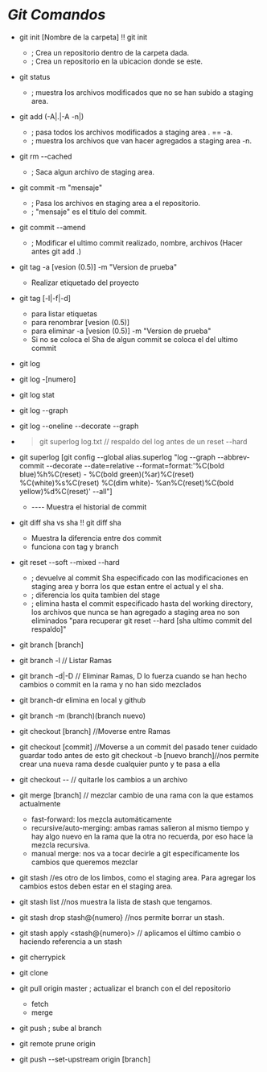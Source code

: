# *Git Comandos*
- git init [Nombre de la carpeta] !! git init
  - ; Crea un repositorio dentro de la carpeta dada.
  - ; Crea un repositorio en la ubicacion donde se este.
- git status
  - ; muestra los archivos modificados que no se han subido a staging area.
- git add (-A|.|-A -n|<file>)
  - ; pasa todos los archivos modificados a staging area . == -a.
  - ; muestra los archivos que van hacer agregados a staging area -n.
- git rm --cached <file>
  - ; Saca algun archivo de staging area.
- git commit -m "mensaje"
  - ; Pasa los archivos en staging area a el repositorio.
  - ; "mensaje" es el titulo del commit.
- git commit --amend
  - ; Modificar el ultimo commit realizado, nombre, archivos (Hacer antes git add .)
- git tag -a [vesion (0.5)] -m "Version de prueba"
  - Realizar etiquetado del proyecto
- git tag [-l|-f|-d]
  - para listar etiquetas
  - para renombrar [vesion (0.5)]
  - para eliminar -a [vesion (0.5)] -m "Version de prueba"
  - Si no se coloca el Sha de algun commit se coloca el del ultimo commit  
- git log
- git log -[numero]
- git log stat
- git log --graph
- git log --oneline --decorate --graph
- > git superlog log.txt // respaldo del log antes de un reset --hard
- git superlog [git config --global alias.superlog "log --graph --abbrev-commit --decorate --date=relative  --format=format:'%C(bold blue)%h%C(reset) - %C(bold green)(%ar)%C(reset) %C(white)%s%C(reset) %C(dim white)-     %an%C(reset)%C(bold yellow)%d%C(reset)' --all"]
  - ---- Muestra el historial de commit
- git diff sha vs sha !! git diff sha
  - Muestra la diferencia entre dos commit
  - funciona con tag y branch
- git reset --soft --mixed --hard
  - ; devuelve al commit Sha especificado con las modificaciones en staging area y borra los que estan entre el actual y el sha.
  - ; diferencia los quita tambien del stage
  - ; elimina hasta el commit especificado hasta del working directory, los archivos que nunca se han agregado a staging area no son eliminados "para recuperar git reset --hard [sha ultimo commit del respaldo]"
- git branch [branch]
- git branch -l // Listar Ramas
- git branch -d|-D // Eliminar Ramas, D lo fuerza cuando se han hecho cambios o commit en la rama y no han sido mezclados
- git branch-dr elimina en local y github
- git branch -m (branch)(branch nuevo)
- git checkout [branch] //Moverse entre Ramas
- git checkout [commit] //Moverse a un commit del pasado tener cuidado guardar todo antes de esto
  git checkout -b [nuevo branch]//nos permite crear una nueva rama desde cualquier punto y te pasa a ella
- git checkout -- <file> // quitarle los cambios a un archivo
- git merge [branch] // mezclar cambio de una rama con la que estamos actualmente
  - fast-forward: los mezcla automáticamente
  - recursive/auto-merging: ambas ramas salieron al mismo tiempo y hay algo nuevo en la rama que la otra no recuerda, por eso hace la mezcla recursiva.
  - manual merge: nos va a tocar decirle a git específicamente los cambios que queremos mezclar
- git stash //es otro de los limbos, como el staging area. Para agregar los cambios estos deben estar en el staging area.
- git stash list //nos muestra la lista de stash que tengamos.
- git stash drop stash@{numero} //nos permite borrar un stash.
- git stash apply <stash@{numero}> // aplicamos el último cambio o haciendo referencia a un stash
- git cherrypick

- git clone

- git pull origin master ; actualizar el branch con el del repositorio
  - fetch
  - merge
- git push ; sube al branch

- git remote prune origin
- git push --set-upstream origin [branch]
